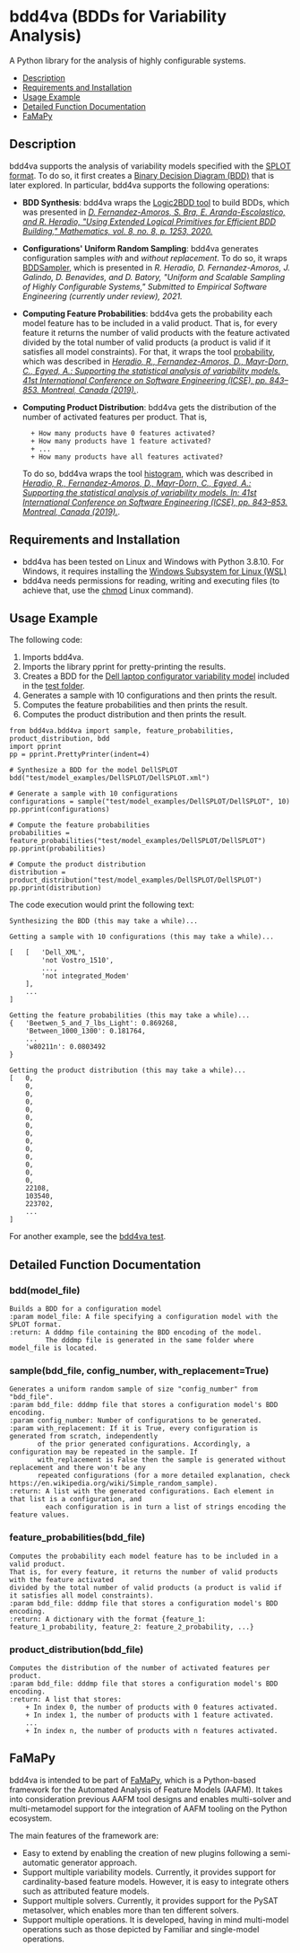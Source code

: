 # bdd4va (BDDs for Variability Analysis)

A Python library for the analysis of highly configurable systems. 

  * [Description](#description)
  * [Requirements and Installation](#requirements-and-installation)
  * [Usage Example](#usage-example)
  * [Detailed Function Documentation](#detailed-function-documentation)
  * [FaMaPy](#famapy)

## Description

bdd4va supports the analysis of variability models specified with the [SPLOT format](http://www.splot-research.org/). To do so, it first creates a [Binary Decision Diagram (BDD)](https://github.com/vscosta/cudd) that is later explored. In particular, bdd4va supports the following operations:

+ **BDD Synthesis**: bdd4va wraps the [Logic2BDD tool](https://github.com/davidfa71/Extending-Logic) to build BDDs, which was presented in [*D. Fernandez-Amoros, S. Bra, E. Aranda-Escolastico,
and R. Heradio, "Using Extended Logical Primitives for Efficient BDD Building," Mathematics, vol. 8, no. 8, p. 1253, 2020.*](https://www.mdpi.com/2227-7390/8/8/1253)
+ **Configurations' Uniform Random Sampling**: bdd4va generates configuration samples *with* and *without replacement*. To do so, it wraps [BDDSampler](https://github.com/davidfa71/BDDSampler), which is presented in *R. Heradio, D. Fernandez-Amoros, J. Galindo,
    D. Benavides, and D. Batory, "Uniform and Scalable Sampling of Highly Configurable Systems," Submitted to Empirical Software Engineering (currently under review), 2021.*
+ **Computing Feature Probabilities**: bdd4va gets the probability each model feature has to be included in a valid product. That is, for every feature it returns the number of valid products with the feature activated divided by the total number of valid products (a product is valid if it satisfies all model constraints). For that, it wraps the tool [probability](https://github.com/rheradio/VMStatAnal), which was described in [*Heradio, R., Fernandez-Amoros, D., Mayr-Dorn, C., Egyed, A.: Supporting the statistical analysis of variability models. 41st International Conference on Software Engineering (ICSE), pp. 843–853. Montreal, Canada (2019).*](https://ieeexplore.ieee.org/document/8811977).
+ **Computing Product Distribution**:  bdd4va gets the distribution of the number of activated features per product. That is,
        
        + How many products have 0 features activated?
        + How many products have 1 feature activated?
        + ...
        + How many products have all features activated?
    
    To do so, bdd4va wraps the tool [histogram](https://github.com/rheradio/VMStatAnal), which was described in [*Heradio, R., Fernandez-Amoros, D., Mayr-Dorn, C., Egyed, A.: Supporting the statistical analysis of variability models. In: 41st International Conference on Software Engineering (ICSE), pp. 843–853. Montreal, Canada (2019).*](https://ieeexplore.ieee.org/document/8811977).

## Requirements and Installation

+ bdd4va has been tested on Linux and Windows with Python 3.8.10. For Windows, it requires installing the [Windows Subsystem for Linux (WSL)](https://docs.microsoft.com/en-us/windows/wsl/install)
+ bdd4va needs permissions for reading, writing and executing files (to achieve that, use the [chmod](https://en.wikipedia.org/wiki/Chmod) Linux command).

## Usage Example

The following code:
1) Imports bdd4va.
2) Imports the library pprint for pretty-printing the results.
3) Creates a BDD for the [Dell laptop configurator variability model](https://github.com/rheradio/bdd4va/blob/main/test/model_examples/DellSPLOT/DellSPLOT.xml) included in the [test folder](https://github.com/rheradio/bdd4va/tree/main/test).
4) Generates a sample with 10 configurations and then prints the result.
5) Computes the feature probabilities and then prints the result.
6) Computes the product distribution and then prints the result.

```
from bdd4va.bdd4va import sample, feature_probabilities, product_distribution, bdd
import pprint
pp = pprint.PrettyPrinter(indent=4)

# Synthesize a BDD for the model DellSPLOT
bdd("test/model_examples/DellSPLOT/DellSPLOT.xml")

# Generate a sample with 10 configurations
configurations = sample("test/model_examples/DellSPLOT/DellSPLOT", 10)
pp.pprint(configurations)

# Compute the feature probabilities
probabilities = feature_probabilities("test/model_examples/DellSPLOT/DellSPLOT")
pp.pprint(probabilities)

# Compute the product distribution
distribution = product_distribution("test/model_examples/DellSPLOT/DellSPLOT")
pp.pprint(distribution)
```

The code execution would print the following text:

```
Synthesizing the BDD (this may take a while)...

Getting a sample with 10 configurations (this may take a while)...

[   [   'Dell_XML',
        'not Vostro_1510',
        ...,
        'not integrated_Modem'
    ],
    ...
]

Getting the feature probabilities (this may take a while)...
{   'Beetwen_5_and_7_lbs_Light': 0.869268,
    'Between_1000_1300': 0.181764,
    ...
    'w80211n': 0.0803492
}

Getting the product distribution (this may take a while)...
[   0,
    0,
    0,
    0,
    0,
    0,
    0,
    0,
    0,
    0,
    0,
    0,
    0,
    0,
    22108,
    103540,
    223702,
    ...
]
```

For another example, see the [bdd4va test](https://github.com/rheradio/bdd4va/blob/main/test/test_bdd4va.py).

## Detailed Function Documentation

### bdd(model_file)
    Builds a BDD for a configuration model
    :param model_file: A file specifying a configuration model with the SPLOT format.
    :return: A dddmp file containing the BDD encoding of the model. 
             The dddmp file is generated in the same folder where model_file is located.
             
### sample(bdd_file, config_number, with_replacement=True)
    Generates a uniform random sample of size "config_number" from "bdd_file".
    :param bdd_file: dddmp file that stores a configuration model's BDD encoding.
    :param config_number: Number of configurations to be generated.
    :param with_replacement: If it is True, every configuration is generated from scratch, independently
           of the prior generated configurations. Accordingly, a configuration may be repeated in the sample. If
           with_replacement is False then the sample is generated without replacement and there won't be any
           repeated configurations (for a more detailed explanation, check https://en.wikipedia.org/wiki/Simple_random_sample).
    :return: A list with the generated configurations. Each element in that list is a configuration, and
             each configuration is in turn a list of strings encoding the feature values.

### feature_probabilities(bdd_file)
    Computes the probability each model feature has to be included in a valid product.
    That is, for every feature, it returns the number of valid products with the feature activated
    divided by the total number of valid products (a product is valid if it satisfies all model constraints).
    :param bdd_file: dddmp file that stores a configuration model's BDD encoding.
    :return: A dictionary with the format {feature_1: feature_1_probability, feature_2: feature_2_probability, ...}

### product_distribution(bdd_file)
    Computes the distribution of the number of activated features per product.
    :param bdd_file: dddmp file that stores a configuration model's BDD encoding.
    :return: A list that stores:
        + In index 0, the number of products with 0 features activated.
        + In index 1, the number of products with 1 feature activated.
        ...
        + In index n, the number of products with n features activated.
## FaMaPy

bdd4va is intended to be part of [FaMaPy](https://github.com/diverso-lab/core), which is a Python-based framework for the Automated Analysis of Feature Models (AAFM). It takes into consideration previous AAFM tool designs and enables multi-solver and multi-metamodel support for the integration of AAFM tooling on the Python ecosystem.

The main features of the framework are:

+ Easy to extend by enabling the creation of new plugins following a semi-automatic generator approach.
+ Support multiple variability models. Currently, it provides support for cardinality-based feature models. However, it is easy to integrate others such as attributed feature models.
+ Support multiple solvers. Currently, it provides support for the PySAT metasolver, which enables more than ten different solvers.
+ Support multiple operations. It is developed, having in mind multi-model operations such as those depicted by Familiar and single-model operations.


